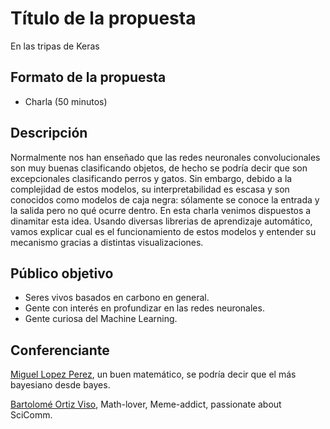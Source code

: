 # Título de la propuesta

En las tripas de Keras

## Formato de la propuesta

* Charla (50 minutos)

## Descripción

Normalmente nos han enseñado que las redes neuronales convolucionales son muy buenas clasificando objetos, de hecho se podría decir que son excepcionales clasificando perros y gatos. Sin embargo, debido a la complejidad de estos modelos, su interpretabilidad es escasa y son conocidos como modelos de caja negra: sólamente se conoce la entrada y la salida pero no qué ocurre dentro. En esta charla venimos dispuestos a dinamitar esta idea. Usando diversas librerias de aprendizaje automático, vamos explicar cual es el funcionamiento de estos modelos y entender su mecanismo gracias a distintas visualizaciones.

## Público objetivo

* Seres vivos basados en carbono en general.
* Gente con interés en profundizar en las redes neuronales.
* Gente curiosa del Machine Learning.

## Conferenciante

[Miguel Lopez Perez](http://wizmik12.netlify.com), un buen matemático, se podría decir que el más bayesiano desde bayes.

[Bartolomé Ortiz Viso](https://thebooort.github.io), Math-lover, Meme-addict, passionate about SciComm.

